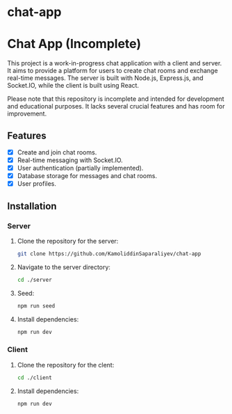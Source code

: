 # chat-app

# Chat App (Incomplete)

This project is a work-in-progress chat application with a client and server. It aims to provide a platform for users to create chat rooms and exchange real-time messages. The server is built with Node.js, Express.js, and Socket.IO, while the client is built using React.

Please note that this repository is incomplete and intended for development and educational purposes. It lacks several crucial features and has room for improvement.

## Features

- [x] Create and join chat rooms.
- [x] Real-time messaging with Socket.IO.
- [x] User authentication (partially implemented).
- [x] Database storage for messages and chat rooms.
- [x] User profiles.

## Installation

### Server

1. Clone the repository for the server:

   ```bash
   git clone https://github.com/KamoliddinSaparaliyev/chat-app
   ```

2. Navigate to the server directory:

   ```bash
   cd ./server
   ```

3. Seed:

   ```bash
   npm run seed
   ```

4. Install dependencies:

   ```bash
   npm run dev
   ```

### Client

1. Clone the repository for the clent:

   ```bash
   cd ./client
   ```

2. Install dependencies:

   ```bash
   npm run dev
   ```
